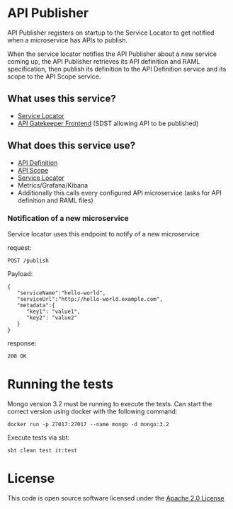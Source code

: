 # API Publisher
API Publisher registers on startup to the Service Locator to get notified when a microservice has APIs to publish.

When the service locator notifies the API Publisher about a new service coming up,
the API Publisher retrieves its API definition and RAML specification, 
then publish its definition to the API Definition service and its scope to the API Scope service.

## What uses this service?
* [Service Locator](https://github.com/HMRC/service-locator)
* [API Gatekeeper Frontend](https://github.com/hmrc/api-gatekeeper-frontend) (SDST allowing API to be published)

## What does this service use?
* [API Definition](https://github.com/HMRC/api-definition)
* [API Scope](https://github.com/HMRC/api-scope)
* [Service Locator](https://github.com/HMRC/service-locator)
* Metrics/Grafana/Kibana
* Additionally this calls every configured API microservice (asks for API definition and RAML files)

### Notification of a new microservice
Service locator uses this endpoint to notify of a new microservice

request: 
```
POST /publish
```
Payload:
```
{
   "serviceName":"hello-world",
   "serviceUrl":"http://hello-world.example.com",
   "metadata":{
      "key1": "value1",
      "key2": "value2"
   }
}
```
response:
```
200 OK
```

# Running the tests
Mongo version 3.2 must be running to execute the tests.
Can start the correct version using docker with the following command:
```
docker run -p 27017:27017 --name mongo -d mongo:3.2
```

Execute tests via sbt:
```
sbt clean test it:test
```

# License
This code is open source software licensed under the [Apache 2.0 License]("http://www.apache.org/licenses/LICENSE-2.0.html")
